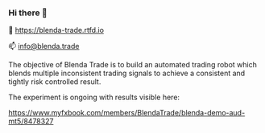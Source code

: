 ### Hi there 👋

📄 https://blenda-trade.rtfd.io

📫 info@blenda.trade

The objective of Blenda Trade is to build an automated trading robot which blends multiple inconsistent trading signals to achieve a consistent and tightly risk controlled result.

The experiment is ongoing with results visible here:

https://www.myfxbook.com/members/BlendaTrade/blenda-demo-aud-mt5/8478327

<!--
**blenda-trade/blenda-trade** is a ✨ _special_ ✨ repository because its `README.md` (this file) appears on your GitHub profile.

Here are some ideas to get you started:

- 🔭 I’m currently working on ...
- 🌱 I’m currently learning ...
- 👯 I’m looking to collaborate on ...
- 🤔 I’m looking for help with ...
- 💬 Ask me about ...
- 📫 How to reach me: ...
- 😄 Pronouns: ...
- ⚡ Fun fact: ...
-->
